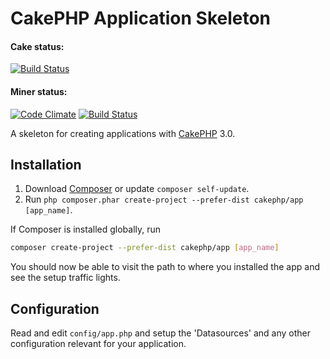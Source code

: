 # CakePHP Application Skeleton

#### Cake status:
[![Build Status](https://api.travis-ci.org/cakephp/app.png)](https://travis-ci.org/cakephp/app)

#### Miner status:
[![Code Climate](https://codeclimate.com/github/miners-source/miner/badges/gpa.svg)](https://codeclimate.com/github/miners-source/miner)
[![Build Status](https://travis-ci.org/miners-source/miner.svg?branch=master)](https://travis-ci.org/miners-source/miner)

A skeleton for creating applications with [CakePHP](http://cakephp.org) 3.0.

## Installation

1. Download [Composer](http://getcomposer.org/doc/00-intro.md) or update `composer self-update`.
2. Run `php composer.phar create-project --prefer-dist cakephp/app [app_name]`.

If Composer is installed globally, run
```bash
composer create-project --prefer-dist cakephp/app [app_name]
```

You should now be able to visit the path to where you installed the app and see
the setup traffic lights.

## Configuration

Read and edit `config/app.php` and setup the 'Datasources' and any other
configuration relevant for your application.
